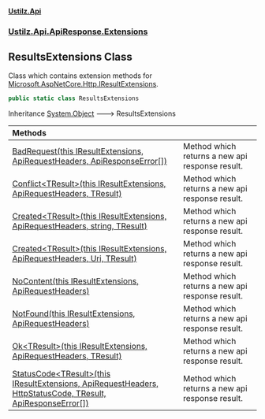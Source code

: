 #### [Ustilz.Api](index.md 'index')
### [Ustilz.Api.ApiResponse.Extensions](Ustilz.Api.ApiResponse.Extensions.md 'Ustilz.Api.ApiResponse.Extensions')

## ResultsExtensions Class

Class which contains extension methods for [Microsoft.AspNetCore.Http.IResultExtensions](https://docs.microsoft.com/en-us/dotnet/api/Microsoft.AspNetCore.Http.IResultExtensions 'Microsoft.AspNetCore.Http.IResultExtensions').

```csharp
public static class ResultsExtensions
```

Inheritance [System.Object](https://docs.microsoft.com/en-us/dotnet/api/System.Object 'System.Object') &#129106; ResultsExtensions

| Methods | |
| :--- | :--- |
| [BadRequest(this IResultExtensions, ApiRequestHeaders, ApiResponseError[])](Ustilz.Api.ApiResponse.Extensions.ResultsExtensions.BadRequest(thisMicrosoft.AspNetCore.Http.IResultExtensions,Ustilz.Api.ApiResponse.ApiRequestHeaders,Ustilz.Api.ApiResponse.ApiResponseError[]).md 'Ustilz.Api.ApiResponse.Extensions.ResultsExtensions.BadRequest(this Microsoft.AspNetCore.Http.IResultExtensions, Ustilz.Api.ApiResponse.ApiRequestHeaders, Ustilz.Api.ApiResponse.ApiResponseError[])') | Method which returns a new api response result. |
| [Conflict&lt;TResult&gt;(this IResultExtensions, ApiRequestHeaders, TResult)](Ustilz.Api.ApiResponse.Extensions.ResultsExtensions.Conflict_TResult_(thisMicrosoft.AspNetCore.Http.IResultExtensions,Ustilz.Api.ApiResponse.ApiRequestHeaders,TResult).md 'Ustilz.Api.ApiResponse.Extensions.ResultsExtensions.Conflict<TResult>(this Microsoft.AspNetCore.Http.IResultExtensions, Ustilz.Api.ApiResponse.ApiRequestHeaders, TResult)') | Method which returns a new api response result. |
| [Created&lt;TResult&gt;(this IResultExtensions, ApiRequestHeaders, string, TResult)](Ustilz.Api.ApiResponse.Extensions.ResultsExtensions.Created_TResult_(thisMicrosoft.AspNetCore.Http.IResultExtensions,Ustilz.Api.ApiResponse.ApiRequestHeaders,string,TResult).md 'Ustilz.Api.ApiResponse.Extensions.ResultsExtensions.Created<TResult>(this Microsoft.AspNetCore.Http.IResultExtensions, Ustilz.Api.ApiResponse.ApiRequestHeaders, string, TResult)') | Method which returns a new api response result. |
| [Created&lt;TResult&gt;(this IResultExtensions, ApiRequestHeaders, Uri, TResult)](Ustilz.Api.ApiResponse.Extensions.ResultsExtensions.Created_TResult_(thisMicrosoft.AspNetCore.Http.IResultExtensions,Ustilz.Api.ApiResponse.ApiRequestHeaders,System.Uri,TResult).md 'Ustilz.Api.ApiResponse.Extensions.ResultsExtensions.Created<TResult>(this Microsoft.AspNetCore.Http.IResultExtensions, Ustilz.Api.ApiResponse.ApiRequestHeaders, System.Uri, TResult)') | Method which returns a new api response result. |
| [NoContent(this IResultExtensions, ApiRequestHeaders)](Ustilz.Api.ApiResponse.Extensions.ResultsExtensions.NoContent(thisMicrosoft.AspNetCore.Http.IResultExtensions,Ustilz.Api.ApiResponse.ApiRequestHeaders).md 'Ustilz.Api.ApiResponse.Extensions.ResultsExtensions.NoContent(this Microsoft.AspNetCore.Http.IResultExtensions, Ustilz.Api.ApiResponse.ApiRequestHeaders)') | Method which returns a new api response result. |
| [NotFound(this IResultExtensions, ApiRequestHeaders)](Ustilz.Api.ApiResponse.Extensions.ResultsExtensions.NotFound(thisMicrosoft.AspNetCore.Http.IResultExtensions,Ustilz.Api.ApiResponse.ApiRequestHeaders).md 'Ustilz.Api.ApiResponse.Extensions.ResultsExtensions.NotFound(this Microsoft.AspNetCore.Http.IResultExtensions, Ustilz.Api.ApiResponse.ApiRequestHeaders)') | Method which returns a new api response result. |
| [Ok&lt;TResult&gt;(this IResultExtensions, ApiRequestHeaders, TResult)](Ustilz.Api.ApiResponse.Extensions.ResultsExtensions.Ok_TResult_(thisMicrosoft.AspNetCore.Http.IResultExtensions,Ustilz.Api.ApiResponse.ApiRequestHeaders,TResult).md 'Ustilz.Api.ApiResponse.Extensions.ResultsExtensions.Ok<TResult>(this Microsoft.AspNetCore.Http.IResultExtensions, Ustilz.Api.ApiResponse.ApiRequestHeaders, TResult)') | Method which returns a new api response result. |
| [StatusCode&lt;TResult&gt;(this IResultExtensions, ApiRequestHeaders, HttpStatusCode, TResult, ApiResponseError[])](Ustilz.Api.ApiResponse.Extensions.ResultsExtensions.StatusCode_TResult_(thisMicrosoft.AspNetCore.Http.IResultExtensions,Ustilz.Api.ApiResponse.ApiRequestHeaders,System.Net.HttpStatusCode,TResult,Ustilz.Api.ApiResponse.ApiResponseError[]).md 'Ustilz.Api.ApiResponse.Extensions.ResultsExtensions.StatusCode<TResult>(this Microsoft.AspNetCore.Http.IResultExtensions, Ustilz.Api.ApiResponse.ApiRequestHeaders, System.Net.HttpStatusCode, TResult, Ustilz.Api.ApiResponse.ApiResponseError[])') | Method which returns a new api response result. |
